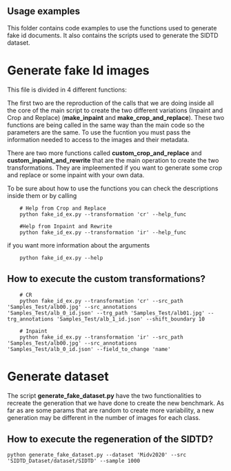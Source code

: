 ## Usage examples
This folder contains code examples to use the functions used to generate fake id documents. It also contains the scripts used to generate the SIDTD dataset.


# Generate fake Id images

This file is divided in 4 different functions:

 The first two are the reproduction of the calls that we are doing inside all the core of the main script to create the two different variations (Inpaint and Crop and Replace) (__make_inpaint__ and __make_crop_and_replace__). These two functions are being called in the same way than the main code so the parameters are the same. To use the fucntion you must pass the information needed to access to the images and their metadata.

There are two more functions called __custom_crop_and_replace__ and __custom_inpaint_and_rewrite__  that are the main operation to create the two transformations. They are impleemented if you want to generate some crop and replace or some inpaint with your own data. 

To be sure about how to use the functions you can check the descriptions inside them or by calling 

```
    # Help from Crop and Replace
    python fake_id_ex.py --transformation 'cr' --help_func

    #Help from Inpaint and Rewrite
    python fake_id_ex.py --transformation 'ir' --help_func
```

if you want more information about the arguments 
```
    python fake_id_ex.py --help
```
## How to execute the custom transformations?
```
    # CR
    python fake_id_ex.py --transformation 'cr' --src_path 'Samples_Test/alb00.jpg' --src_annotations 'Samples_Test/alb_0_id.json' --trg_path 'Samples_Test/alb01.jpg' --trg_annotations 'Samples_Test/alb_1_id.json' --shift_boundary 10

    # Inpaint
    python fake_id_ex.py --transformation 'ir' --src_path 'Samples_Test/alb00.jpg' --src_annotations 'Samples_Test/alb_0_id.json' --field_to_change 'name'

```

# Generate dataset

The script __generate_fake_dataset.py__ have the two functionalities to recreate the generation that we have done to create the new benchmark. As far as are some params that are random to create more variability, a new generation may be different in the number of images for each class.

## How to execute the regeneration of the SIDTD?

```
python generate_fake_dataset.py --dataset 'Midv2020' --src 'SIDTD_Dataset/dataset/SIDTD' --sample 1000
```
